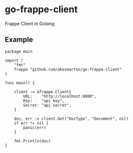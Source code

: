 # go-frappe-client
Frappe Client in Golang

## Example
```golang
package main

import (
    "fmt"
	frappe "github.com/akosmarton/go-frappe-client"
)

func main() {

	client := &frappe.Client{
		URL:    "http://localhost:8000",
		Key:    "api key",
		Secret: "api secret",
	}

    doc, err := client.Get("DocType", "Document", nil)
    if err != nil {
        panic(err)
    }

    fmt.Println(doc)
}
```
